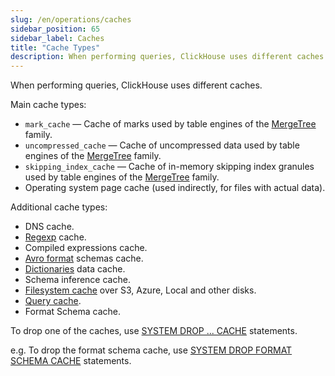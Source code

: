 ```yaml
---
slug: /en/operations/caches
sidebar_position: 65
sidebar_label: Caches
title: "Cache Types"
description: When performing queries, ClickHouse uses different caches.
---
```


When performing queries, ClickHouse uses different caches.

Main cache types:

- `mark_cache` — Cache of marks used by table engines of the [MergeTree](../engines/table-engines/mergetree-family/mergetree.md) family.
- `uncompressed_cache` — Cache of uncompressed data used by table engines of the [MergeTree](../engines/table-engines/mergetree-family/mergetree.md) family.
- `skipping_index_cache` — Cache of in-memory skipping index granules used by table engines of the [MergeTree](../engines/table-engines/mergetree-family/mergetree.md) family.
- Operating system page cache (used indirectly, for files with actual data).

Additional cache types:

- DNS cache.
- [Regexp](../interfaces/formats.md#data-format-regexp) cache.
- Compiled expressions cache.
- [Avro format](../interfaces/formats.md#data-format-avro) schemas cache.
- [Dictionaries](../sql-reference/dictionaries/index.md) data cache.
- Schema inference cache.
- [Filesystem cache](storing-data.md) over S3, Azure, Local and other disks.
- [Query cache](query-cache.md).
- Format Schema cache.

To drop one of the caches, use [SYSTEM DROP ... CACHE](../sql-reference/statements/system.md#drop-mark-cache) statements.

e.g. To drop the format schema cache, use [SYSTEM DROP FORMAT SCHEMA CACHE](../sql-reference/statements/system.md#system-drop-schema-format) statements.

